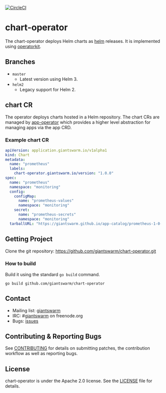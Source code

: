 [![CircleCI](https://circleci.com/gh/giantswarm/chart-operator.svg?style=shield)](https://circleci.com/gh/giantswarm/chart-operator) 

# chart-operator

The chart-operator deploys Helm charts as [helm] releases. It is implemented
using [operatorkit].

## Branches

- `master`
    - Latest version using Helm 3.
- `helm2`
    - Legacy support for Helm 2.

## chart CR

The operator deploys charts hosted in a Helm repository. The chart CRs are
managed by [app-operator] which provides a higher level abstraction for
managing apps via the app CRD.

### Example chart CR

```yaml
apiVersion: application.giantswarm.io/v1alpha1
kind: Chart
metadata:
  name: "prometheus"
  labels:
    chart-operator.giantswarm.io/version: "1.0.0"
spec:
  name: "prometheus"
  namespace: "monitoring"
  config:
    configMap:
      name: "prometheus-values"
      namespace: "monitoring"
    secret:
      name: "prometheus-secrets"
      namespace: "monitoring"
  tarballURL: "https://giantswarm.github.io/app-catalog/prometheus-1-0-0.tgz"
```

## Getting Project

Clone the git repository: https://github.com/giantswarm/chart-operator.git

### How to build

Build it using the standard `go build` command.

```
go build github.com/giantswarm/chart-operator
```

## Contact

- Mailing list: [giantswarm](https://groups.google.com/forum/!forum/giantswarm)
- IRC: #[giantswarm](irc://irc.freenode.org:6667/#giantswarm) on freenode.org
- Bugs: [issues](https://github.com/giantswarm/chart-operator/issues)

## Contributing & Reporting Bugs

See [CONTRIBUTING](CONTRIBUTING.md) for details on submitting patches, the
contribution workflow as well as reporting bugs.

## License

chart-operator is under the Apache 2.0 license. See the [LICENSE](LICENSE) file for
details.



[app-operator]: https://github.com/giantswarm/app-operator
[helm]: https://github.com/helm/helm
[operatorkit]: https://github.com/giantswarm/operatorkit
